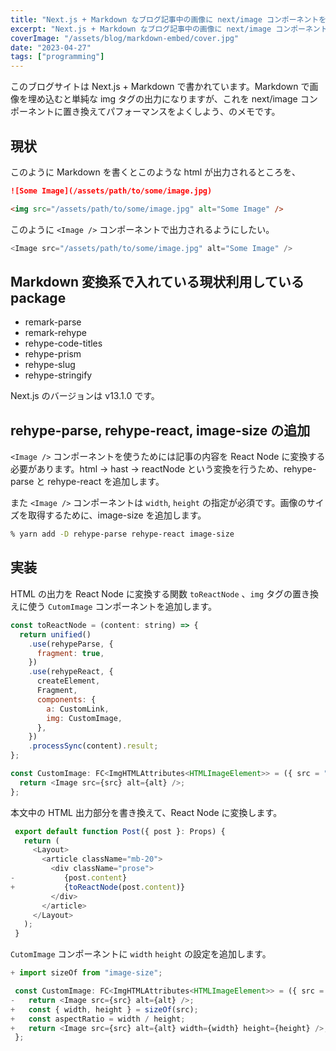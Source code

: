 ```yaml
---
title: "Next.js + Markdown なブログ記事中の画像に next/image コンポーネントを使いたい"
excerpt: "Next.js + Markdown なブログ記事中の画像に next/image コンポーネントを使いたい"
coverImage: "/assets/blog/markdown-embed/cover.jpg"
date: "2023-04-27"
tags: ["programming"]
---
```


このブログサイトは Next.js + Markdown で書かれています。Markdown で画像を埋め込むと単純な img タグの出力になりますが、これを next/image コンポーネントに置き換えてパフォーマンスをよくしよう、のメモです。

## 現状

このように Markdown を書くとこのような html が出力されるところを、

```markdown
![Some Image](/assets/path/to/some/image.jpg)
```

```html
<img src="/assets/path/to/some/image.jpg" alt="Some Image" />
```

このように `<Image />` コンポーネントで出力されるようにしたい。

```js
<Image src="/assets/path/to/some/image.jpg" alt="Some Image" />
```

## Markdown 変換系で入れている現状利用している package

- remark-parse
- remark-rehype
- rehype-code-titles
- rehype-prism
- rehype-slug
- rehype-stringify

Next.js のバージョンは v13.1.0 です。

## rehype-parse, rehype-react, image-size の追加

`<Image />` コンポーネントを使うためには記事の内容を React Node に変換する必要があります。html → hast → reactNode という変換を行うため、rehype-parse と rehype-react を追加します。

また `<Image />` コンポーネントは `width`, `height` の指定が必須です。画像のサイズを取得するために、image-size を追加します。

```sh
% yarn add -D rehype-parse rehype-react image-size
```

## 実装

HTML の出力を React Node に変換する関数 `toReactNode` 、`img` タグの置き換えに使う `CutomImage` コンポーネントを追加します。

```tsx:[slug].js
const toReactNode = (content: string) => {
  return unified()
    .use(rehypeParse, {
      fragment: true,
    })
    .use(rehypeReact, {
      createElement,
      Fragment,
      components: {
        a: CustomLink,
        img: CustomImage,
      },
    })
    .processSync(content).result;
};

const CustomImage: FC<ImgHTMLAttributes<HTMLImageElement>> = ({ src = "", alt = "" }) => {
  return <Image src={src} alt={alt} />;
};
```

本文中の HTML 出力部分を書き換えて、React Node に変換します。

```diff-tsx:[slug].js
 export default function Post({ post }: Props) {
   return (
     <Layout>
       <article className="mb-20">
         <div className="prose">
-           {post.content}
+           {toReactNode(post.content)}
         </div>
       </article>
     </Layout>
   );
 }
```

`CutomImage` コンポーネントに `width` `height` の設定を追加します。

```diff-tsx:[slug].js
+ import sizeOf from "image-size";

 const CustomImage: FC<ImgHTMLAttributes<HTMLImageElement>> = ({ src = "", alt = "" }) => {
-   return <Image src={src} alt={alt} />;
+   const { width, height } = sizeOf(src);
+   const aspectRatio = width / height;
+   return <Image src={src} alt={alt} width={width} height={height} />;
 };
```
